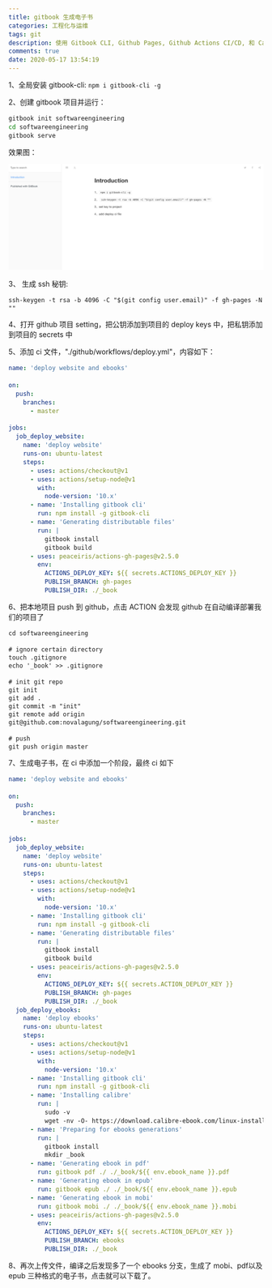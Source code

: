 ```yaml
---
title: gitbook 生成电子书
categories: 工程化与运维
tags: git
description: 使用 Gitbook CLI, Github Pages, Github Actions CI/CD, 和 Calibre 生成电子书
comments: true
date: 2020-05-17 13:54:19
---
```

1、全局安装 gitbook-cli: `npm i gitbook-cli -g`

2、创建 gitbook 项目并运行：

```bash
gitbook init softwareengineering
cd softwareengineering
gitbook serve
```

效果图：

![git book init](https://raw.githubusercontent.com/Canace22/Assets/main/images/gitbook-website.png)

3、 生成 ssh 秘钥: 

```shell
ssh-keygen -t rsa -b 4096 -C "$(git config user.email)" -f gh-pages -N ""
```

4、打开 github 项目 setting，把公钥添加到项目的 deploy keys 中，把私钥添加到项目的 secrets 中

5、添加 ci 文件，"./github/workflows/deploy.yml"，内容如下：

```yml
name: 'deploy website and ebooks'

on:
  push:
    branches:
      - master

jobs:
  job_deploy_website:
    name: 'deploy website'
    runs-on: ubuntu-latest
    steps:
      - uses: actions/checkout@v1
      - uses: actions/setup-node@v1
        with:
          node-version: '10.x'
      - name: 'Installing gitbook cli'
        run: npm install -g gitbook-cli
      - name: 'Generating distributable files'
        run: |
          gitbook install
          gitbook build
      - uses: peaceiris/actions-gh-pages@v2.5.0
        env:
          ACTIONS_DEPLOY_KEY: ${{ secrets.ACTIONS_DEPLOY_KEY }}
          PUBLISH_BRANCH: gh-pages
          PUBLISH_DIR: ./_book
```

6、把本地项目 push 到 github，点击 ACTION 会发现 github 在自动编译部署我们的项目了

```shell
cd softwareengineering

# ignore certain directory
touch .gitignore
echo '_book' >> .gitignore

# init git repo
git init
git add .
git commit -m "init"
git remote add origin git@github.com:novalagung/softwareengineering.git

# push
git push origin master
```

7、生成电子书，在 ci 中添加一个阶段，最终 ci 如下

```yml
name: 'deploy website and ebooks'

on:
  push:
    branches:
      - master

jobs:
  job_deploy_website:
    name: 'deploy website'
    runs-on: ubuntu-latest
    steps:
      - uses: actions/checkout@v1
      - uses: actions/setup-node@v1
        with:
          node-version: '10.x'
      - name: 'Installing gitbook cli'
        run: npm install -g gitbook-cli
      - name: 'Generating distributable files'
        run: |
          gitbook install
          gitbook build
      - uses: peaceiris/actions-gh-pages@v2.5.0
        env:
          ACTIONS_DEPLOY_KEY: ${{ secrets.ACTION_DEPLOY_KEY }}
          PUBLISH_BRANCH: gh-pages
          PUBLISH_DIR: ./_book
  job_deploy_ebooks:
    name: 'deploy ebooks'
    runs-on: ubuntu-latest
    steps:
      - uses: actions/checkout@v1
      - uses: actions/setup-node@v1
        with:
          node-version: '10.x'
      - name: 'Installing gitbook cli'
        run: npm install -g gitbook-cli
      - name: 'Installing calibre'
        run: |
          sudo -v
          wget -nv -O- https://download.calibre-ebook.com/linux-installer.sh | sudo sh /dev/stdin
      - name: 'Preparing for ebooks generations'
        run: |
          gitbook install
          mkdir _book
      - name: 'Generating ebook in pdf'
        run: gitbook pdf ./ ./_book/${{ env.ebook_name }}.pdf
      - name: 'Generating ebook in epub'
        run: gitbook epub ./ ./_book/${{ env.ebook_name }}.epub
      - name: 'Generating ebook in mobi'
        run: gitbook mobi ./ ./_book/${{ env.ebook_name }}.mobi
      - uses: peaceiris/actions-gh-pages@v2.5.0
        env:
          ACTIONS_DEPLOY_KEY: ${{ secrets.ACTION_DEPLOY_KEY }}
          PUBLISH_BRANCH: ebooks
          PUBLISH_DIR: ./_book
```

8、再次上传文件，编译之后发现多了一个 ebooks 分支，生成了 mobi、pdf以及 epub 三种格式的电子书，点击就可以下载了。